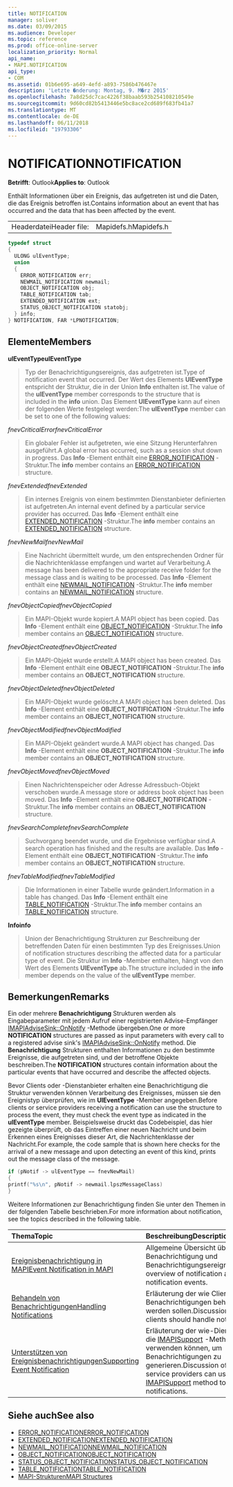 ```yaml
---
title: NOTIFICATION
manager: soliver
ms.date: 03/09/2015
ms.audience: Developer
ms.topic: reference
ms.prod: office-online-server
localization_priority: Normal
api_name:
- MAPI.NOTIFICATION
api_type:
- COM
ms.assetid: 01b6e695-a649-4efd-a893-7586b476467e
description: 'Letzte �nderung: Montag, 9. M�rz 2015'
ms.openlocfilehash: 7a8d25dc7cac4226f38baab593b254108210549e
ms.sourcegitcommit: 9d60cd82b5413446e5bc8ace2cd689f683fb41a7
ms.translationtype: MT
ms.contentlocale: de-DE
ms.lasthandoff: 06/11/2018
ms.locfileid: "19793306"
---
```

# <a name="notification"></a><span data-ttu-id="68867-103">NOTIFICATION</span><span class="sxs-lookup"><span data-stu-id="68867-103">NOTIFICATION</span></span>
 
<span data-ttu-id="68867-104">**Betrifft**: Outlook</span><span class="sxs-lookup"><span data-stu-id="68867-104">**Applies to**: Outlook</span></span> 
  
<span data-ttu-id="68867-105">Enthält Informationen über ein Ereignis, das aufgetreten ist und die Daten, die das Ereignis betroffen ist.</span><span class="sxs-lookup"><span data-stu-id="68867-105">Contains information about an event that has occurred and the data that has been affected by the event.</span></span>
  
|||
|:-----|:-----|
|<span data-ttu-id="68867-106">Headerdatei</span><span class="sxs-lookup"><span data-stu-id="68867-106">Header file:</span></span>  <br/> |<span data-ttu-id="68867-107">Mapidefs.h</span><span class="sxs-lookup"><span data-stu-id="68867-107">Mapidefs.h</span></span>  <br/> |
   
```cpp
typedef struct
{
  ULONG ulEventType;
  union
  {
    ERROR_NOTIFICATION err;
    NEWMAIL_NOTIFICATION newmail;
    OBJECT_NOTIFICATION obj;
    TABLE_NOTIFICATION tab;
    EXTENDED_NOTIFICATION ext;
    STATUS_OBJECT_NOTIFICATION statobj;
  } info;
} NOTIFICATION, FAR *LPNOTIFICATION;

```

## <a name="members"></a><span data-ttu-id="68867-108">Elemente</span><span class="sxs-lookup"><span data-stu-id="68867-108">Members</span></span>

<span data-ttu-id="68867-109">**ulEventType**</span><span class="sxs-lookup"><span data-stu-id="68867-109">**ulEventType**</span></span>
  
> <span data-ttu-id="68867-110">Typ der Benachrichtigungsereignis, das aufgetreten ist.</span><span class="sxs-lookup"><span data-stu-id="68867-110">Type of notification event that occurred.</span></span> <span data-ttu-id="68867-111">Der Wert des Elements **UlEventType** entspricht der Struktur, die in der Union **Info** enthalten ist.</span><span class="sxs-lookup"><span data-stu-id="68867-111">The value of the **ulEventType** member corresponds to the structure that is included in the **info** union.</span></span> <span data-ttu-id="68867-112">Das Element **UlEventType** kann auf einen der folgenden Werte festgelegt werden:</span><span class="sxs-lookup"><span data-stu-id="68867-112">The **ulEventType** member can be set to one of the following values:</span></span> 
    
 <span data-ttu-id="68867-113">_fnevCriticalError_</span><span class="sxs-lookup"><span data-stu-id="68867-113">_fnevCriticalError_</span></span>
  
> <span data-ttu-id="68867-114">Ein globaler Fehler ist aufgetreten, wie eine Sitzung Herunterfahren ausgeführt.</span><span class="sxs-lookup"><span data-stu-id="68867-114">A global error has occurred, such as a session shut down in progress.</span></span> <span data-ttu-id="68867-115">Das **Info** -Element enthält eine [ERROR_NOTIFICATION](error_notification.md) -Struktur.</span><span class="sxs-lookup"><span data-stu-id="68867-115">The **info** member contains an [ERROR_NOTIFICATION](error_notification.md) structure.</span></span> 
    
 <span data-ttu-id="68867-116">_fnevExtended_</span><span class="sxs-lookup"><span data-stu-id="68867-116">_fnevExtended_</span></span>
  
> <span data-ttu-id="68867-117">Ein internes Ereignis von einem bestimmten Dienstanbieter definierten ist aufgetreten.</span><span class="sxs-lookup"><span data-stu-id="68867-117">An internal event defined by a particular service provider has occurred.</span></span> <span data-ttu-id="68867-118">Das **Info** -Element enthält eine [EXTENDED_NOTIFICATION](extended_notification.md) -Struktur.</span><span class="sxs-lookup"><span data-stu-id="68867-118">The **info** member contains an [EXTENDED_NOTIFICATION](extended_notification.md) structure.</span></span> 
    
 <span data-ttu-id="68867-119">_fnevNewMail_</span><span class="sxs-lookup"><span data-stu-id="68867-119">_fnevNewMail_</span></span>
  
> <span data-ttu-id="68867-120">Eine Nachricht übermittelt wurde, um den entsprechenden Ordner für die Nachrichtenklasse empfangen und wartet auf Verarbeitung.</span><span class="sxs-lookup"><span data-stu-id="68867-120">A message has been delivered to the appropriate receive folder for the message class and is waiting to be processed.</span></span> <span data-ttu-id="68867-121">Das **Info** -Element enthält eine [NEWMAIL_NOTIFICATION](newmail_notification.md) -Struktur.</span><span class="sxs-lookup"><span data-stu-id="68867-121">The **info** member contains an [NEWMAIL_NOTIFICATION](newmail_notification.md) structure.</span></span> 
    
 <span data-ttu-id="68867-122">_fnevObjectCopied_</span><span class="sxs-lookup"><span data-stu-id="68867-122">_fnevObjectCopied_</span></span>
  
> <span data-ttu-id="68867-123">Ein MAPI-Objekt wurde kopiert.</span><span class="sxs-lookup"><span data-stu-id="68867-123">A MAPI object has been copied.</span></span> <span data-ttu-id="68867-124">Das **Info** -Element enthält eine [OBJECT_NOTIFICATION](object_notification.md) -Struktur.</span><span class="sxs-lookup"><span data-stu-id="68867-124">The **info** member contains an [OBJECT_NOTIFICATION](object_notification.md) structure.</span></span> 
    
 <span data-ttu-id="68867-125">_fnevObjectCreated_</span><span class="sxs-lookup"><span data-stu-id="68867-125">_fnevObjectCreated_</span></span>
  
> <span data-ttu-id="68867-126">Ein MAPI-Objekt wurde erstellt.</span><span class="sxs-lookup"><span data-stu-id="68867-126">A MAPI object has been created.</span></span> <span data-ttu-id="68867-127">Das **Info** -Element enthält eine **OBJECT_NOTIFICATION** -Struktur.</span><span class="sxs-lookup"><span data-stu-id="68867-127">The **info** member contains an **OBJECT_NOTIFICATION** structure.</span></span> 
    
 <span data-ttu-id="68867-128">_fnevObjectDeleted_</span><span class="sxs-lookup"><span data-stu-id="68867-128">_fnevObjectDeleted_</span></span>
  
> <span data-ttu-id="68867-129">Ein MAPI-Objekt wurde gelöscht.</span><span class="sxs-lookup"><span data-stu-id="68867-129">A MAPI object has been deleted.</span></span> <span data-ttu-id="68867-130">Das **Info** -Element enthält eine **OBJECT_NOTIFICATION** -Struktur.</span><span class="sxs-lookup"><span data-stu-id="68867-130">The **info** member contains an **OBJECT_NOTIFICATION** structure.</span></span> 
    
 <span data-ttu-id="68867-131">_fnevObjectModified_</span><span class="sxs-lookup"><span data-stu-id="68867-131">_fnevObjectModified_</span></span>
  
> <span data-ttu-id="68867-132">Ein MAPI-Objekt geändert wurde.</span><span class="sxs-lookup"><span data-stu-id="68867-132">A MAPI object has changed.</span></span> <span data-ttu-id="68867-133">Das **Info** -Element enthält eine **OBJECT_NOTIFICATION** -Struktur.</span><span class="sxs-lookup"><span data-stu-id="68867-133">The **info** member contains an **OBJECT_NOTIFICATION** structure.</span></span> 
    
 <span data-ttu-id="68867-134">_fnevObjectMoved_</span><span class="sxs-lookup"><span data-stu-id="68867-134">_fnevObjectMoved_</span></span>
  
> <span data-ttu-id="68867-135">Einen Nachrichtenspeicher oder Adresse Adressbuch-Objekt verschoben wurde.</span><span class="sxs-lookup"><span data-stu-id="68867-135">A message store or address book object has been moved.</span></span> <span data-ttu-id="68867-136">Das **Info** -Element enthält eine **OBJECT_NOTIFICATION** -Struktur.</span><span class="sxs-lookup"><span data-stu-id="68867-136">The **info** member contains an **OBJECT_NOTIFICATION** structure.</span></span> 
    
 <span data-ttu-id="68867-137">_fnevSearchComplete_</span><span class="sxs-lookup"><span data-stu-id="68867-137">_fnevSearchComplete_</span></span>
  
> <span data-ttu-id="68867-138">Suchvorgang beendet wurde, und die Ergebnisse verfügbar sind.</span><span class="sxs-lookup"><span data-stu-id="68867-138">A search operation has finished and the results are available.</span></span> <span data-ttu-id="68867-139">Das **Info** -Element enthält eine **OBJECT_NOTIFICATION** -Struktur.</span><span class="sxs-lookup"><span data-stu-id="68867-139">The **info** member contains an **OBJECT_NOTIFICATION** structure.</span></span> 
    
 <span data-ttu-id="68867-140">_fnevTableModified_</span><span class="sxs-lookup"><span data-stu-id="68867-140">_fnevTableModified_</span></span>
  
> <span data-ttu-id="68867-141">Die Informationen in einer Tabelle wurde geändert.</span><span class="sxs-lookup"><span data-stu-id="68867-141">Information in a table has changed.</span></span> <span data-ttu-id="68867-142">Das **Info** -Element enthält eine [TABLE_NOTIFICATION](table_notification.md) -Struktur.</span><span class="sxs-lookup"><span data-stu-id="68867-142">The **info** member contains an [TABLE_NOTIFICATION](table_notification.md) structure.</span></span> 
    
<span data-ttu-id="68867-143">**Info**</span><span class="sxs-lookup"><span data-stu-id="68867-143">**info**</span></span>
  
> <span data-ttu-id="68867-144">Union der Benachrichtigung Strukturen zur Beschreibung der betreffenden Daten für einen bestimmten Typ des Ereignisses.</span><span class="sxs-lookup"><span data-stu-id="68867-144">Union of notification structures describing the affected data for a particular type of event.</span></span> <span data-ttu-id="68867-145">Die Struktur im **Info** -Member enthalten, hängt von den Wert des Elements **UlEventType** ab.</span><span class="sxs-lookup"><span data-stu-id="68867-145">The structure included in the **info** member depends on the value of the **ulEventType** member.</span></span> 
    
## <a name="remarks"></a><span data-ttu-id="68867-146">Bemerkungen</span><span class="sxs-lookup"><span data-stu-id="68867-146">Remarks</span></span>

<span data-ttu-id="68867-147">Ein oder mehrere **Benachrichtigung** Strukturen werden als Eingabeparameter mit jedem Aufruf einer registrierten Advise-Empfänger [IMAPIAdviseSink::OnNotify](imapiadvisesink-onnotify.md) -Methode übergeben.</span><span class="sxs-lookup"><span data-stu-id="68867-147">One or more **NOTIFICATION** structures are passed as input parameters with every call to a registered advise sink's [IMAPIAdviseSink::OnNotify](imapiadvisesink-onnotify.md) method.</span></span> <span data-ttu-id="68867-148">Die **Benachrichtigung** Strukturen enthalten Informationen zu den bestimmte Ereignisse, die aufgetreten sind, und der betroffene Objekte beschreiben.</span><span class="sxs-lookup"><span data-stu-id="68867-148">The **NOTIFICATION** structures contain information about the particular events that have occurred and describe the affected objects.</span></span> 
  
<span data-ttu-id="68867-149">Bevor Clients oder -Dienstanbieter erhalten eine Benachrichtigung die Struktur verwenden können Verarbeitung des Ereignisses, müssen sie den Ereignistyp überprüfen, wie im **UlEventType** -Member angegeben.</span><span class="sxs-lookup"><span data-stu-id="68867-149">Before clients or service providers receiving a notification can use the structure to process the event, they must check the event type as indicated in the **ulEventType** member.</span></span> <span data-ttu-id="68867-150">Beispielsweise druckt das Codebeispiel, das hier gezeigte überprüft, ob das Eintreffen einer neuen Nachricht und beim Erkennen eines Ereignisses dieser Art, die Nachrichtenklasse der Nachricht.</span><span class="sxs-lookup"><span data-stu-id="68867-150">For example, the code sample that is shown here checks for the arrival of a new message and upon detecting an event of this kind, prints out the message class of the message.</span></span> 
  
```cpp
if (pNotif -> ulEventType == fnevNewMail)
{
printf("%s\n", pNotif -> newmail.lpszMessageClass)
}

```

<span data-ttu-id="68867-151">Weitere Informationen zur Benachrichtigung finden Sie unter den Themen in der folgenden Tabelle beschrieben.</span><span class="sxs-lookup"><span data-stu-id="68867-151">For more information about notification, see the topics described in the following table.</span></span>
  
|<span data-ttu-id="68867-152">**Thema**</span><span class="sxs-lookup"><span data-stu-id="68867-152">**Topic**</span></span>|<span data-ttu-id="68867-153">**Beschreibung**</span><span class="sxs-lookup"><span data-stu-id="68867-153">**Description**</span></span>|
|:-----|:-----|
|[<span data-ttu-id="68867-154">Ereignisbenachrichtigung in MAPI</span><span class="sxs-lookup"><span data-stu-id="68867-154">Event Notification in MAPI</span></span>](event-notification-in-mapi.md) <br/> |<span data-ttu-id="68867-155">Allgemeine Übersicht über die Benachrichtigung und Benachrichtigungsereignisse.</span><span class="sxs-lookup"><span data-stu-id="68867-155">General overview of notification and notification events.</span></span>  <br/> |
|[<span data-ttu-id="68867-156">Behandeln von Benachrichtigungen</span><span class="sxs-lookup"><span data-stu-id="68867-156">Handling Notifications</span></span>](handling-notifications.md) <br/> |<span data-ttu-id="68867-157">Erläuterung der wie Clients Benachrichtigungen behandelt werden sollen.</span><span class="sxs-lookup"><span data-stu-id="68867-157">Discussion of how clients should handle notifications.</span></span>  <br/> |
|[<span data-ttu-id="68867-158">Unterstützen von Ereignisbenachrichtigungen</span><span class="sxs-lookup"><span data-stu-id="68867-158">Supporting Event Notification</span></span>](supporting-event-notification.md) <br/> |<span data-ttu-id="68867-159">Erläuterung der wie-Dienstanbieter die [IMAPISupport](imapisupportiunknown.md) -Methode verwenden können, um Benachrichtigungen zu generieren.</span><span class="sxs-lookup"><span data-stu-id="68867-159">Discussion of how service providers can use the [IMAPISupport](imapisupportiunknown.md) method to generate notifications.</span></span>  <br/> |
   
## <a name="see-also"></a><span data-ttu-id="68867-160">Siehe auch</span><span class="sxs-lookup"><span data-stu-id="68867-160">See also</span></span>


- [<span data-ttu-id="68867-161">ERROR_NOTIFICATION</span><span class="sxs-lookup"><span data-stu-id="68867-161">ERROR_NOTIFICATION</span></span>](error_notification.md)  
- [<span data-ttu-id="68867-162">EXTENDED_NOTIFICATION</span><span class="sxs-lookup"><span data-stu-id="68867-162">EXTENDED_NOTIFICATION</span></span>](extended_notification.md)  
- [<span data-ttu-id="68867-163">NEWMAIL_NOTIFICATION</span><span class="sxs-lookup"><span data-stu-id="68867-163">NEWMAIL_NOTIFICATION</span></span>](newmail_notification.md)  
- [<span data-ttu-id="68867-164">OBJECT_NOTIFICATION</span><span class="sxs-lookup"><span data-stu-id="68867-164">OBJECT_NOTIFICATION</span></span>](object_notification.md)  
- [<span data-ttu-id="68867-165">STATUS_OBJECT_NOTIFICATION</span><span class="sxs-lookup"><span data-stu-id="68867-165">STATUS_OBJECT_NOTIFICATION</span></span>](status_object_notification.md)  
- [<span data-ttu-id="68867-166">TABLE_NOTIFICATION</span><span class="sxs-lookup"><span data-stu-id="68867-166">TABLE_NOTIFICATION</span></span>](table_notification.md)
- [<span data-ttu-id="68867-167">MAPI-Strukturen</span><span class="sxs-lookup"><span data-stu-id="68867-167">MAPI Structures</span></span>](mapi-structures.md)

